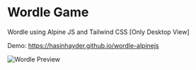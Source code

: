 # Wordle Game

Wordle using Alpine JS and Tailwind CSS [Only Desktop View]

Demo: https://hasinhayder.github.io/wordle-alpinejs

![Wordle Preview](https://i.ibb.co/HnNSsTD/Screenshot-from-2022-01-31-23-40-48.png)
